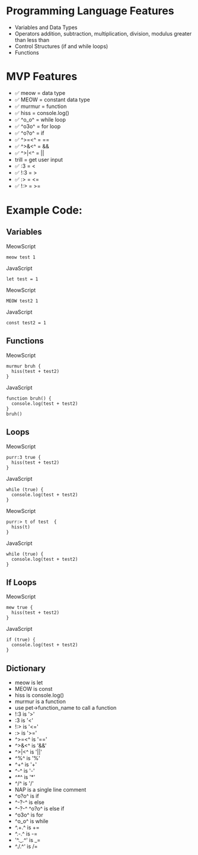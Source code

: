 # Programming Language Features

- Variables and Data Types
- Operators
  addition, subtraction, multiplication, division, modulus
  greater than
  less than
- Control Structures (if and while loops)
- Functions

# MVP Features

- ✅ meow = data type
- ✅ MEOW = constant data type
- ✅ murmur = function
- ✅ hiss = console.log()
- ✅ ^o_o^ = while loop
- ✅ ^o3o^ = for loop
- ✅ ^o?o^ = if
- ✅ ^>=<^ = ==
- ✅ ^>&<^ = &&
- ✅ ^>|<^ = ||
- trill = get user input
- ✅ :3 = <
- ✅ !:3 = >
- ✅ :> = <=
- ✅ !:> = >=

# Example Code:

## Variables

MeowScript

```
meow test 1
```

JavaScript

```
let test = 1
```

MeowScript

```
MEOW test2 1
```

JavaScript

```
const test2 = 1
```

## Functions

MeowScript

```
murmur bruh {
  hiss(test + test2)
}
```

JavaScript

```
function bruh() {
  console.log(test + test2)
}
bruh()
```

## Loops

MeowScript

```
purr:3 true {
  hiss(test + test2)
}
```

JavaScript

```
while (true) {
  console.log(test + test2)
}
```

MeowScript

```
purr:> t of test  {
  hiss(t)
}
```

JavaScript

```
while (true) {
  console.log(test + test2)
}
```

## If Loops

MeowScript

```
mew true {
  hiss(test + test2)
}
```

JavaScript

```
if (true) {
  console.log(test + test2)
}
```

## Dictionary

- meow is let
- MEOW is const
- hiss is console.log()
- murmur is a function
- use pet->function_name to call a function
- !:3 is '>'
- :3 is '<'
- !:> is '<='
- :> is '>='
- ^>=<^ is '=='
- ^>&<^ is '&&'
- ^>|<^ is '||'
- ^%^ is '%'
- ^+^ is '+'
- ^-^ is '-'
- ^\*^ is '\*'
- ^/^ is '/'
- NAP is a single line comment
- ^o?o^ is if
- ^-?-^ is else
- ^-?-^ ^o?o^ is else if
- ^o3o^ is for
- ^o_o^ is while
- ^.+.^ is +=
- ^.-.^ is -=
- '^._.^' is _=
- ^./.^' is /=
